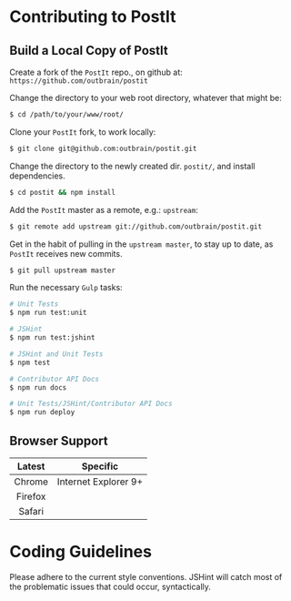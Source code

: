 # Contributing to PostIt

## Build a Local Copy of PostIt

Create a fork of the `PostIt` repo., on github at: `https://github.com/outbrain/postit`

Change the directory to your web root directory, whatever that might be:

```bash
$ cd /path/to/your/www/root/
```

Clone your `PostIt` fork, to work locally:

```bash
$ git clone git@github.com:outbrain/postit.git
```

Change the directory to the newly created dir. `postit/`, and install dependencies.

```bash
$ cd postit && npm install
```

Add the `PostIt` master as a remote, e.g.: `upstream`:

```bash
$ git remote add upstream git://github.com/outbrain/postit.git
```

Get in the habit of pulling in the `upstream master`, to stay up to date, as `PostIt` receives new commits.

```bash
$ git pull upstream master
```

Run the necessary `Gulp` tasks:

```bash
# Unit Tests
$ npm run test:unit

# JSHint
$ npm run test:jshint

# JSHint and Unit Tests
$ npm test

# Contributor API Docs
$ npm run docs

# Unit Tests/JSHint/Contributor API Docs
$ npm run deploy
```

## Browser Support

|  Latest | Specific             |
|:-------:|----------------------|
| Chrome  | Internet Explorer 9+ |
| Firefox |                      |
| Safari  |                      |

# Coding Guidelines

Please adhere to the current style conventions. JSHint will catch most of the problematic issues that could occur, syntactically.
